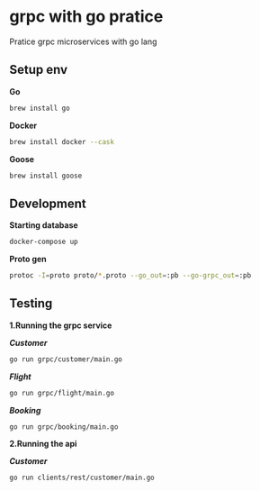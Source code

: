 # grpc with go pratice

Pratice grpc microservices with go lang

## Setup env

**Go**

```sh
brew install go
```

**Docker**

```sh
brew install docker --cask
```

**Goose**

```sh
brew install goose
```

## Development

**Starting database**

```sh
docker-compose up
```

**Proto gen**

```sh
protoc -I=proto proto/*.proto --go_out=:pb --go-grpc_out=:pb
```

## Testing

**1.Running the grpc service**

***Customer***
```sh
go run grpc/customer/main.go
```

***Flight***
```sh
go run grpc/flight/main.go
```

***Booking***
```sh
go run grpc/booking/main.go
```

**2.Running the api**

***Customer***
```sh
go run clients/rest/customer/main.go
```
